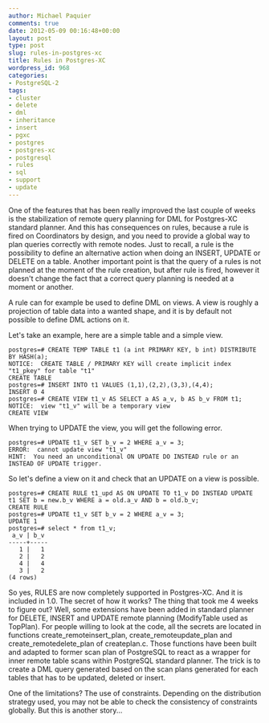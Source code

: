 ```yaml
---
author: Michael Paquier
comments: true
date: 2012-05-09 00:16:48+00:00
layout: post
type: post
slug: rules-in-postgres-xc
title: Rules in Postgres-XC
wordpress_id: 968
categories:
- PostgreSQL-2
tags:
- cluster
- delete
- dml
- inheritance
- insert
- pgxc
- postgres
- postgres-xc
- postgresql
- rules
- sql
- support
- update
---
```


One of the features that has been really improved the last couple of weeks is the stabilization of remote query planning for DML for Postgres-XC standard planner. And this has consequences on rules, because a rule is fired on Coordinators by design, and you need to provide a global way to plan queries correctly with remote nodes. Just to recall, a rule is the possibility to define an alternative action when doing an INSERT, UPDATE or DELETE on a table.
Another important point is that the query of a rules is not planned at the moment of the rule creation, but after rule is fired, however it doesn't change the fact that a correct query planning is needed at a moment or another.

A rule can for example be used to define DML on views.
A view is roughly a projection of table data into a wanted shape, and it is by default not possible to define DML actions on it.

Let's take an example, here are a simple table and a simple view.

    postgres=# CREATE TEMP TABLE t1 (a int PRIMARY KEY, b int) DISTRIBUTE BY HASH(a);
    NOTICE:  CREATE TABLE / PRIMARY KEY will create implicit index "t1_pkey" for table "t1"
    CREATE TABLE
    postgres=# INSERT INTO t1 VALUES (1,1),(2,2),(3,3),(4,4);
    INSERT 0 4
    postgres=# CREATE VIEW t1_v AS SELECT a AS a_v, b AS b_v FROM t1;
    NOTICE:  view "t1_v" will be a temporary view
    CREATE VIEW

When trying to UPDATE the view, you will get the following error.

    postgres=# UPDATE t1_v SET b_v = 2 WHERE a_v = 3;
    ERROR:  cannot update view "t1_v"
    HINT:  You need an unconditional ON UPDATE DO INSTEAD rule or an INSTEAD OF UPDATE trigger.

So let's define a view on it and check that an UPDATE on a view is possible.

    postgres=# CREATE RULE t1_upd AS ON UPDATE TO t1_v DO INSTEAD UPDATE t1 SET b = new.b_v WHERE a = old.a_v AND b = old.b_v;
    CREATE RULE
    postgres=# UPDATE t1_v SET b_v = 2 WHERE a_v = 3;
    UPDATE 1
    postgres=# select * from t1_v;
     a_v | b_v 
    -----+-----
       1 |   1
       2 |   2
       4 |   4
       3 |   2
    (4 rows)

So yes, RULES are now completely supported in Postgres-XC. And it is included in 1.0. The secret of how it works? The thing that took me 4 weeks to figure out?
Well, some extensions have been added in standard planner for DELETE, INSERT and UPDATE remote planning (ModifyTable used as TopPlan). For people willing to look at the code, all the secrets are located in functions create_remoteinsert_plan, create_remoteupdate_plan and create_remotedelete_plan of createplan.c. Those functions have been built and adapted to former scan plan of PostgreSQL to react as a wrapper for inner remote table scans within PostgreSQL standard planner. The trick is to create a DML query generated based on the scan plans generated for each tables that has to be updated, deleted or insert.

One of the limitations? The use of constraints.
Depending on the distribution strategy used, you may not be able to check the consistency of constraints globally.
But this is another story...
